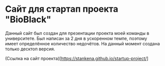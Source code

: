 # Сайт для стартап проекта "BioBlack"

Данный сайт был создан для презентации проекта моей команды в университете. Был написан за 2 дня в ускоренном темпе, поэтому имеет определённое количество недочётов. На данный момент создана только десктоп версия.

(Ссылка на сайт проекта)[https://stankena.github.io/startup-project/]
